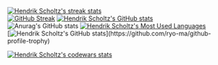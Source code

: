 [![Hendrik Scholtz's streak stats](https://github-readme-streak-stats.herokuapp.com/?user=Hendrik2319)](http://github-readme-streak-stats.herokuapp.com/demo/)  
[![GitHub Streak](http://github-readme-streak-stats.herokuapp.com?user=Hendrik2319&theme=transparent&card_width=600)](https://git.io/streak-stats)
[![Hendrik Scholtz's GitHub stats](https://github-readme-stats.vercel.app/api?username=Hendrik2319&show_icons=true&theme=default)](https://github.com/anuraghazra/github-readme-stats)  
![Anurag's GitHub stats](https://github-readme-stats.vercel.app/api?username=Hendrik2319&show_icons=true&theme=transparent)
[![Hendrik Scholtz's Most Used Languages](https://github-readme-stats.vercel.app/api/top-langs/?username=Hendrik2319&layout=compact&theme=default)](https://github.com/anuraghazra/github-readme-stats)  
[![Hendrik Scholtz's GitHub stats](https://github-profile-trophy.vercel.app/?username=Hendrik2319&no-bg=true&rank=-?)](https://github.com/ryo-ma/github-profile-trophy)

[![Hendrik Scholtz's codewars stats](https://www.codewars.com/users/Hendrik2319/badges/small)](https://www.codewars.com/users/Hendrik2319)
